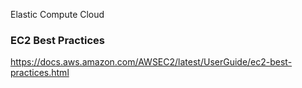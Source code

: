 Elastic Compute Cloud

### EC2 Best Practices  
https://docs.aws.amazon.com/AWSEC2/latest/UserGuide/ec2-best-practices.html
